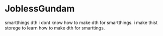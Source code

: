 # JoblessGundam
smartthings dth 
i dont know how to make dth for smartthings.
i make thist storege to learn how to make dth for smarttings.

